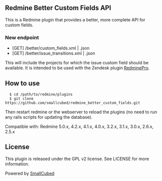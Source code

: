 Redmine Better Custom Fields API
-------

This is a Redmine plugin that provides a better, more complete API for custom fields.

### New endpoint

* [GET] /better/custom_fields.xml | .json
* [GET] /better/issue_transitions.xml | .json

This will include the projects for which the issue custom field should be available. It is intended to be used with the Zendesk plugin [RedminePro](https://smallcubed.com/rmp).


How to use
-------
```
  $ cd /path/to/redmine/plugins
  $ git clone https://github.com/smallcubed/redmine_better_custom_fields.git
```

Then restart redmine or the webserver to reload the plugins (no need to run any rails scripts for updating the database).

Compatible with:	Redmine 5.0.x, 4.2.x, 4.1.x, 4.0.x, 3.2.x, 3.1.x, 3.0.x, 2.6.x, 2.5.x

License
-------

This plugin is released under the GPL v2 license. See
LICENSE for more information.

Powered by [SmallCubed](http://smallcubed.com) 
